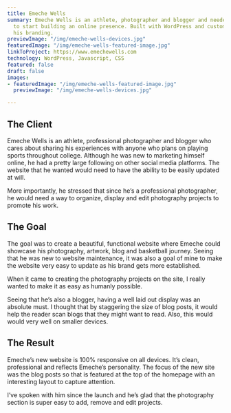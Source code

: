```yaml
---
title: Emeche Wells
summary: Emeche Wells is an athlete, photographer and blogger and needed a website
  to start building an online presence. Built with WordPress and customized to match
  his branding.
previewImage: "/img/emeche-wells-devices.jpg"
featuredImage: "/img/emeche-wells-featured-image.jpg"
linkToProject: https://www.emechewells.com
technology: WordPress, Javascript, CSS
featured: false
draft: false
images:
- featuredImage: "/img/emeche-wells-featured-image.jpg"
  previewImage: "/img/emeche-wells-devices.jpg"

---
```

## The Client

Emeche Wells is an athlete, professional photographer and blogger who cares about sharing his experiences with anyone who plans on playing sports throughout college. Although he was new to marketing himself online, he had a pretty large following on other social media platforms. The website that he wanted would need to have the ability to be easily updated at will.

More importantly, he stressed that since he’s a professional photographer, he would need a way to organize, display and edit photography projects to promote his work.

## The Goal

The goal was to create a beautiful, functional website where Emeche could showcase his photography, artwork, blog and basketball journey. Seeing that he was new to website maintenance, it was also a goal of mine to make the website very easy to update as his brand gets more established.

When it came to creating the photography projects on the site, I really wanted to make it as easy as humanly possible.

Seeing that he’s also a blogger, having a well laid out display was an absolute must. I thought that by staggering the size of blog posts, it would help the reader scan blogs that they might want to read. Also, this would would very well on smaller devices.

## The Result

Emeche’s new website is 100% responsive on all devices. It’s clean, professional and reflects Emeche’s personality. The focus of the new site was the blog posts so that is featured at the top of the homepage with an interesting layout to capture attention.

I’ve spoken with him since the launch and he’s glad that the photography section is super easy to add, remove and edit projects.